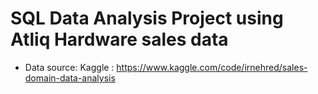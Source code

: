 # SQL Data Analysis Project using Atliq Hardware sales data
- Data source: Kaggle : https://www.kaggle.com/code/irnehred/sales-domain-data-analysis
